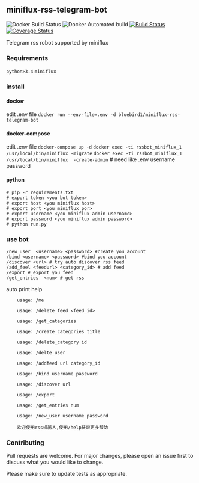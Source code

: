 ## miniflux-rss-telegram-bot

![Docker Build Status](https://img.shields.io/docker/build/bluebird1/miniflux-rss-telegram-bot.svg)
![Docker Automated build](https://img.shields.io/docker/automated/bluebird1/miniflux-rss-telegram-bot.svg)
[![Build Status](https://travis-ci.org/blue-bird1/miniflux-rss-telegram-bot.svg?branch=master)](https://travis-ci.org/blue-bird1/miniflux-rss-telegram-bot)
[![Coverage Status](https://coveralls.io/repos/github/blue-bird1/miniflux-rss-telegram-bot/badge.svg)](https://coveralls.io/github/blue-bird1/miniflux-rss-telegram-bot)

Telegram rss robot supported by miniflux

### Requirements
`python>3.4`
`miniflux`

### install
#### docker
edit .env file
`docker run --env-file=.env -d bluebird1/miniflux-rss-telegram-bot`
#### docker-compose
edit .env file
`docker-compose up -d`
`docker exec -ti rssbot_miniflux_1  /usr/local/bin/miniflux -migrate`
`docker exec -ti rssbot_miniflux_1  /usr/local/bin/miniflux  -create-admin` # need like .env username password
#### python
```
# pip -r requirements.txt
# export token <you bot token>
# export host <you miniflux host>
# export port <you miniflux por>
# export username <you miniflux admin username>
# export password <you miniflux admin password>
# python run.py
```

### use bot
```
/new_user  <username> <password> #create you account
/bind <username> <password> #bind you account
/discover <url> # try auto discover rss feed
/add_feel <feedurl> <category_id> # add feed
/export # export you feed
/get_entries  <num> # get rss
```

auto print help
```
    usage: /me
    
    usage: /delete_feed <feed_id>
    
    usage: /get_categories
    
    usage: /create_categories title
    
    usage: /delete_category id 
    
    usage: /delte_user
    
    usage: /addfeed url category_id
    
    usage: /bind username password
        
    usage: /discover url
    
    usage: /export
    
    usage: /get_entries num
    
    usage: /new_user username password
    
    欢迎使用rss机器人,使用/help获取更多帮助
```

###  Contributing
Pull requests are welcome. For major changes, please open an issue first to discuss what you would like to change.

Please make sure to update tests as appropriate.

